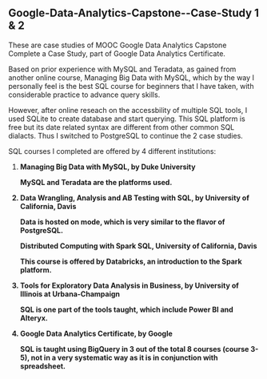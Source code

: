 ## Google-Data-Analytics-Capstone--Case-Study 1 & 2

These are case studies of MOOC Google Data Analytics Capstone Complete a Case Study, part of Google Data Analytics Certificate.

Based on prior experience with MySQL and Teradata, as gained from another online course, Managing Big Data with MySQL, which by the way I personally feel is the best SQL course for beginners that I have taken, with considerable practice to advance query skills. 

However, after online reseach on the accessbility of multiple SQL tools, I used SQLite to create database and start querying. This SQL platform is free but its date related syntax are different from other common SQL dialacts. Thus I switched to PostgreSQL to continue the 2 case studies. 

SQL courses I completed are offered by 4 different institutions:
1. <strong> Managing Big Data with MySQL, by Duke University <strong> 

   MySQL and Teradata are the platforms used.  
2. <strong> Data Wrangling, Analysis and AB Testing with SQL, by University of California, Davis<strong> 

   Data is hosted on mode, which is very similar to the flavor of PostgreSQL.
   
   <strong> Distributed Computing with Spark SQL, University of California, Davis <strong> 
   
   This course is offered by Databricks, an introduction to the Spark platform. 
   
3. <strong> Tools for Exploratory Data Analysis in Business, by University of Illinois at Urbana-Champaign<strong> 

   SQL is one part of the tools taught, which include Power BI and Alteryx.
4. <strong> Google Data Analytics Certificate, by Google<strong> 
 
   SQL is taught using BigQuery in 3 out of the total 8 courses (course 3-5), not in a very systematic way as it is in conjunction with spreadsheet.

